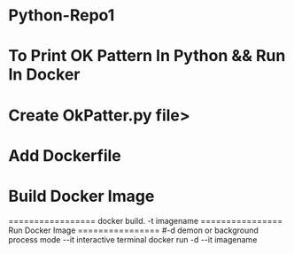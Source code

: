 # Python-Repo1
<h1>To Print OK Pattern 
In Python && Run In Docker</h1>
<h1>Create OkPatter.py file></h1>
<h1>Add Dockerfile</h1>
<h1>Build Docker Image</h1>
=================
docker build. -t imagename
================
Run Docker Image
================
#-d demon or background process mode  --it interactive terminal
docker run -d --it imagename

